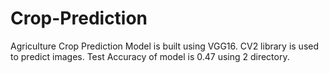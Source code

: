 # Crop-Prediction

Agriculture Crop Prediction Model is built using VGG16.
CV2 library is used to predict images.
Test Accuracy of model is 0.47 using 2 directory.